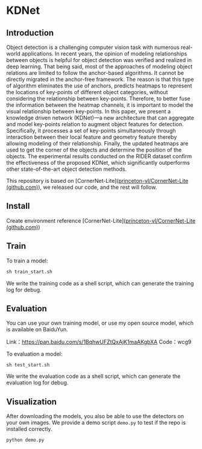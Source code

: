 # KDNet

## Introduction

Object detection is a challenging computer vision task with numerous real-world applications. In recent years, the opinion of modeling relationships between objects is helpful for object detection was verified and realized in deep learning. That being said, most of the approaches of modeling object relations are limited to follow the anchor-based algorithms. It cannot be directly migrated in the anchor-free framework. The reason is that this type of algorithm eliminates the use of anchors, predicts heatmaps to represent the locations of key-points of different object categories, without considering the relationship between key-points. Therefore, to better fuse the information between the heatmap channels, it is important to model the visual relationship between key-points. In this paper, we present a knowledge driven network (KDNet)—a new architecture that can aggregate and model key-points relation to augment object features for detection. Specifically, it processes a set of key-points simultaneously through interaction between their local feature and geometry feature thereby allowing modeling of their relationship. Finally, the updated heatmaps are used to get the corner of the objects and determine the position of the objects. The experimental results conducted on the RIDER dataset confirm the effectiveness of the proposed KDNet, which significantly outperforms other state-of-the-art object detection methods.

This repository is based on [CornerNet-Lite]([princeton-vl/CornerNet-Lite (github.com)](https://github.com/princeton-vl/CornerNet-Lite)), we released our code, and the rest will follow.

## Install

Create environment reference [CornerNet-Lite]([princeton-vl/CornerNet-Lite (github.com)](https://github.com/princeton-vl/CornerNet-Lite))

## Train

To train a model:

```cmd
sh train_start.sh
```

We write the training code as a shell script, which can generate the training log for debug.

## Evaluation

You can use your own training model, or use my open source model, which is available on BaiduYun.

Link：https://pan.baidu.com/s/1BqhwUFZtQxAjK1maAKgbXA 
Code：wcg9 

To evaluation a model:

```
sh test_start.sh
```

We write the evaluation code as a shell script, which can generate the evaluation log for debug.

## Visualization

After downloading the models, you also be able to use the detectors on your own images. We provide a demo script `demo.py` to test if the repo is installed correctly.

```
python demo.py
```

